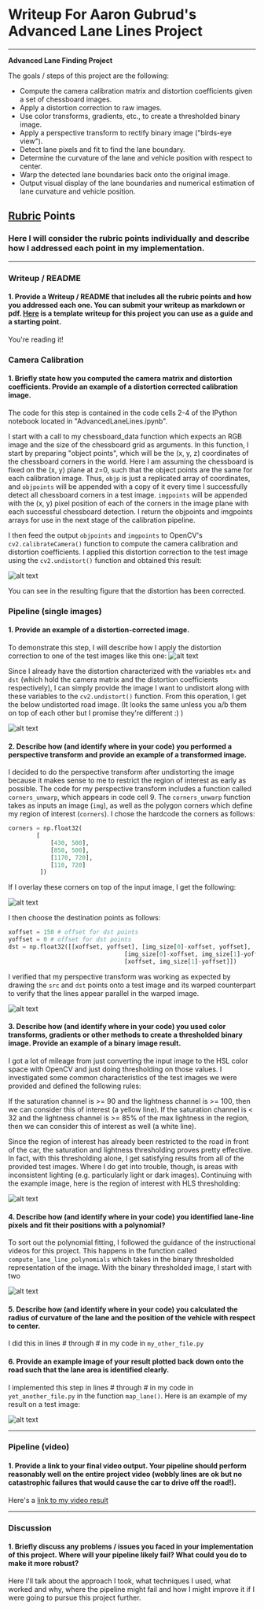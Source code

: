 # Writeup For Aaron Gubrud's Advanced Lane Lines Project

---

**Advanced Lane Finding Project**

The goals / steps of this project are the following:

* Compute the camera calibration matrix and distortion coefficients given a set of chessboard images.
* Apply a distortion correction to raw images.
* Use color transforms, gradients, etc., to create a thresholded binary image.
* Apply a perspective transform to rectify binary image ("birds-eye view").
* Detect lane pixels and fit to find the lane boundary.
* Determine the curvature of the lane and vehicle position with respect to center.
* Warp the detected lane boundaries back onto the original image.
* Output visual display of the lane boundaries and numerical estimation of lane curvature and vehicle position.

[//]: # (Image References)

[undistorted_img]: ./output_images/calibration1_undistorted.jpg "Undistorted"
[road_orig]: ./output_images/examples/example_orig_test6.jpg "Test 6, Road Original"
[road_undist]: ./output_images/examples/example_undist_test6.jpg "Test 6, Road Undistorted"
[road_perspective_corners]: ./output_images/examples/example_perspective_corners_test6.jpg "Test 6, Road With Perspective Warp Target Points"
[road_perspective_unwarp]: ./output_images/examples/example_perspective_unwarped_test6.jpg "Test 6, Road Unwarped"
[road_threshold]: ./output_images/examples/example_thresholded_test6.jpg "Test 6, HLS Threshold"
[road_lines]: ./output_images/examples/example_lines_test6.jpg "Test 6, Lines"
[image3]: ./examples/binary_combo_example.jpg "Binary Example"
[image4]: ./examples/warped_straight_lines.jpg "Warp Example"
[image5]: ./examples/color_fit_lines.jpg "Fit Visual"
[image6]: ./examples/example_output.jpg "Output"
[video1]: ./project_video.mp4 "Video"

## [Rubric](https://review.udacity.com/#!/rubrics/571/view) Points

### Here I will consider the rubric points individually and describe how I addressed each point in my implementation.  

---

### Writeup / README

#### 1. Provide a Writeup / README that includes all the rubric points and how you addressed each one.  You can submit your writeup as markdown or pdf.  [Here](https://github.com/udacity/CarND-Advanced-Lane-Lines/blob/master/writeup_template.md) is a template writeup for this project you can use as a guide and a starting point.  

You're reading it!

### Camera Calibration

#### 1. Briefly state how you computed the camera matrix and distortion coefficients. Provide an example of a distortion corrected calibration image.

The code for this step is contained in the code cells 2-4 of the IPython notebook located in "AdvancedLaneLines.ipynb".  

I start with a call to my chessboard_data function which expects an RGB image and the size of the chessboard grid as arguments. In this function, I start by preparing "object points", which will be the (x, y, z) coordinates of the chessboard corners in the world. Here I am assuming the chessboard is fixed on the (x, y) plane at z=0, such that the object points are the same for each calibration image.  Thus, `objp` is just a replicated array of coordinates, and `objpoints` will be appended with a copy of it every time I successfully detect all chessboard corners in a test image.  `imgpoints` will be appended with the (x, y) pixel position of each of the corners in the image plane with each successful chessboard detection. I return the objpoints and imgpoints arrays for use in the next stage of the calibration pipeline.

I then feed the output `objpoints` and `imgpoints` to OpenCV's `cv2.calibrateCamera()` function to compute the camera calibration and distortion coefficients.  I applied this distortion correction to the test image using the `cv2.undistort()` function and obtained this result:

![alt text][undistorted_img]

You can see in the resulting figure that the distortion has been corrected.

### Pipeline (single images)

#### 1. Provide an example of a distortion-corrected image.

To demonstrate this step, I will describe how I apply the distortion correction to one of the test images like this one:
![alt text][road_orig]

Since I already have the distortion characterized with the variables `mtx` and `dst` (which hold the camera matrix and the distortion coefficients respectively), I can simply provide the image I want to undistort along with these variables to the `cv2.undistort()` function. From this operation, I get the below undistorted road image. (It looks the same unless you a/b them on top of each other but I promise they're different :) )

![alt text][road_undist]

#### 2. Describe how (and identify where in your code) you performed a perspective transform and provide an example of a transformed image.

I decided to do the perspective transform after undistorting the image because it makes sense to me to restrict the region of interest as early as possible. The code for my perspective transform includes a function called `corners_unwarp`, which appears in code cell 9.  The `corners_unwarp` function takes as inputs an image (`img`), as well as the polygon corners which define my region of interest (`corners`).  I chose the hardcode the corners as follows:

```python
corners = np.float32(
        [
            [430, 500],
            [850, 500],
            [1170, 720],
            [110, 720]               
         ])
```

If I overlay these corners on top of the input image, I get the following:

![alt text][road_perspective_corners]

I then choose the destination points as follows:

```python
xoffset = 150 # offset for dst points
yoffset = 0 # offset for dst points
dst = np.float32([[xoffset, yoffset], [img_size[0]-xoffset, yoffset],
                                 [img_size[0]-xoffset, img_size[1]-yoffset],
                                 [xoffset, img_size[1]-yoffset]])
```

I verified that my perspective transform was working as expected by drawing the `src` and `dst` points onto a test image and its warped counterpart to verify that the lines appear parallel in the warped image.

![alt text][road_perspective_unwarp]

#### 3. Describe how (and identify where in your code) you used color transforms, gradients or other methods to create a thresholded binary image.  Provide an example of a binary image result.

I got a lot of mileage from just converting the input image to the HSL color space with OpenCV and just doing thresholding on those values. I investigated some common characteristics of the test images we were provided and defined the following rules:

If the saturation channel is >= 90 and the lightness channel is >= 100, then we can consider this of interest (a yellow line).
If the saturation channel is < 32 and the lightness channel is >= 85% of the max lightness in the region, then we can consider this of interest as well (a white line).

Since the region of interest has already been restricted to the road in front of the car, the saturation and lightness thresholding proves pretty effective. In fact, with this thresholding alone, I get satisfying results from all of the provided test images. Where I do get into trouble, though, is areas with inconsistent lighting (e.g. particularly light or dark images). Continuing with the example image, here is the region of interest with HLS thresholding:

![alt text][road_threshold]

#### 4. Describe how (and identify where in your code) you identified lane-line pixels and fit their positions with a polynomial?

To sort out the polynomial fitting, I followed the guidance of the instructional videos for this project. This happens in the function called `compute_lane_line_polynomials` which takes in the binary thresholded representation of the image. With the binary thresholded image, I start with two

![alt text][road_lines]

#### 5. Describe how (and identify where in your code) you calculated the radius of curvature of the lane and the position of the vehicle with respect to center.

I did this in lines # through # in my code in `my_other_file.py`

#### 6. Provide an example image of your result plotted back down onto the road such that the lane area is identified clearly.

I implemented this step in lines # through # in my code in `yet_another_file.py` in the function `map_lane()`.  Here is an example of my result on a test image:

![alt text][image6]

---

### Pipeline (video)

#### 1. Provide a link to your final video output.  Your pipeline should perform reasonably well on the entire project video (wobbly lines are ok but no catastrophic failures that would cause the car to drive off the road!).

Here's a [link to my video result](./project_video.mp4)

---

### Discussion

#### 1. Briefly discuss any problems / issues you faced in your implementation of this project.  Where will your pipeline likely fail?  What could you do to make it more robust?

Here I'll talk about the approach I took, what techniques I used, what worked and why, where the pipeline might fail and how I might improve it if I were going to pursue this project further.  
